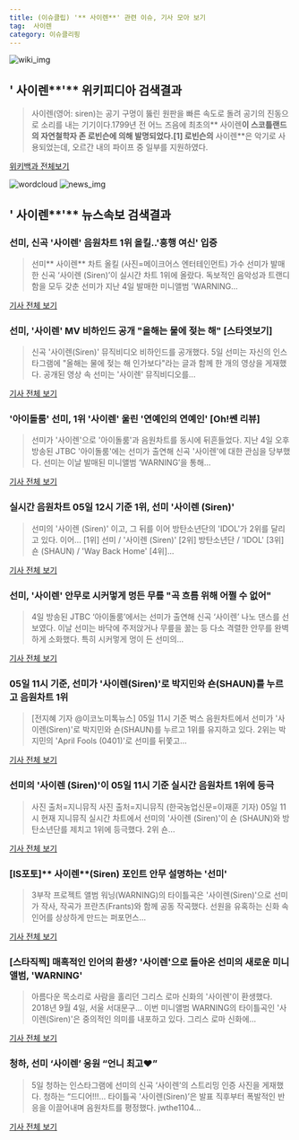 ```yaml
---
title: (이슈클립) '** 사이렌**' 관련 이슈, 기사 모아 보기
tag:  사이렌
category: 이슈클리핑
---
```

![wiki_img](https://user-images.githubusercontent.com/42597476/44503234-41136a80-a6d0-11e8-9071-6fc6418eafe4.png)
## **'** 사이렌**'** 위키피디아 검색결과
>사이렌(영어: siren)는 공기 구멍이 뚫린 원판을 빠른 속도로 돌려 공기의 진동으로 소리를 내는 기기이다.1799년 전 어느 즈음에 최초의** 사이렌**이 스코틀랜드의 자연철학자 존 로빈슨에 의해 발명되었다.[1] 로빈슨의** 사이렌**은 악기로 사용되었는데, 오르간 내의 파이프 중 일부를 지원하였다.

<a href="https://ko.wikipedia.org/wiki/ 사이렌" target="_blank">위키백과 전체보기</a>

![wordcloud](https://s3.ap-northeast-2.amazonaws.com/lyrics101-wordcloud/2018-09-05-1536122270.png)
![news_img](https://user-images.githubusercontent.com/42597476/44507050-1206f400-a6e4-11e8-8d98-7ffbfebb353f.png)
## **'** 사이렌**'** 뉴스속보 검색결과
### 선미, 신곡 '사이렌' 음원차트 1위 올킬..'흥행 여신' 입증

>선미** 사이렌** 차트 올킬 (사진=메이크어스 엔터테인먼트) 가수 선미가 발매한 신곡 ‘사이렌 (Siren)’이 실시간 차트 1위에 올랐다. 독보적인 음악성과 트랜디함을 모두 갖춘 선미가 지난 4일 발매한 미니앨범 'WARNING...

<a href="http://news.hankyung.com/article/201809052949I" target="_blank">기사 전체 보기</a>

### 선미, '사이렌' MV 비하인드 공개 "올해는 물에 젖는 해" [스타엿보기]

>신곡 '사이렌(Siren)' 뮤직비디오 비하인드를 공개했다. 5일 선미는 자신의 인스타그램에 "올해는 물에 젖는 해 인가보다"라는 글과 함께 한 개의 영상을 게재했다. 공개된 영상 속 선미는 '사이렌' 뮤직비디오를...

<a href="http://stoo.asiae.co.kr/news/naver_view.htm?idxno=2018090513212216056" target="_blank">기사 전체 보기</a>

### '아이돌룸' 선미, 1위 '사이렌' 울린 '연예인의 연예인' [Oh!쎈 리뷰]

> 선미가 '사이렌'으로 '아이돌룸'과 음원차트를 동시에 뒤흔들었다. 지난 4일 오후 방송된 JTBC '아이돌룸'에는 선미가 출연해 신곡 '사이렌'에 대한 관심을 당부했다. 선미는 이날 발매된 미니앨범 ‘WARNING’을 통해...

<a href="http://www.osen.co.kr/article/G1110982379" target="_blank">기사 전체 보기</a>

### 실시간 음원차트 05일 12시 기준 1위, 선미 '사이렌 (Siren)'

>선미의 '사이렌 (Siren)' 이고, 그 뒤를 이어 방탄소년단의 'IDOL'가 2위를 달리고 있다. 이어... [1위] 선미 / '사이렌 (Siren)' [2위] 방탄소년단 / 'IDOL' [3위] 숀 (SHAUN) / 'Way Back Home' [4위]...

<a href="http://www.nbnnews.co.kr/news/articleView.html?idxno=174197" target="_blank">기사 전체 보기</a>

### 선미, '사이렌' 안무로 시커멓게 멍든 무릎 "곡 흐름 위해 어쩔 수 없어"

>4일 방송된 JTBC ‘아이돌룸’에서는 선미가 출연해 신곡 ‘사이렌’ 나노 댄스를 선보였다. 이날 선미는 바닥에 주저앉거나 무릎을 꿇는 등 다소 격렬한 안무를 완벽하게 소화했다. 특히 시커멓게 멍이 든 선미의...

<a href="http://www.sedaily.com/NewsView/1S4IOFWAYX" target="_blank">기사 전체 보기</a>

### 05일 11시 기준, 선미가 '사이렌(Siren)'로 박지민와 숀(SHAUN)를 누르고 음원차트 1위

>[전지혜 기자 @이코노미톡뉴스] 05일 11시 기준 벅스 음원차트에서 선미가 '사이렌(Siren)'로 박지민와 숀(SHAUN)를 누르고 1위를 유지하고 있다. 2위는 박지민의 'April Fools (0401)'로 선미를 뒤쫓고...

<a href="http://www.economytalk.kr/news/articleView.html?idxno=168439" target="_blank">기사 전체 보기</a>

### 선미의 '사이렌 (Siren)'이 05일 11시 기준 실시간 음원차트 1위에 등극

>사진 출처=지니뮤직 사진 출처=지니뮤직 (한국농업신문=이재훈 기자) 05일 11시 현재 지니뮤직 실시간 차트에서 선미의 '사이렌 (Siren)'이 숀 (SHAUN)와 방탄소년단를 제치고 1위에 등극했다. 2위 숀...

<a href="http://www.newsfarm.co.kr/news/articleView.html?idxno=39135" target="_blank">기사 전체 보기</a>

### [IS포토]** 사이렌**(Siren) 포인트 안무 설명하는 '선미'

>3부작 프로젝트 앨범 워닝(WARNING)의 타이틀곡은 '사이렌(Siren)'으로 선미가 작사, 작곡가 프란츠(Frants)와 함께 공동 작곡했다.  선원을 유혹하는 신화 속 인어를 상상하게 만드는 퍼포먼스...

<a href="http://www.ilyoseoul.co.kr/news/articleView.html?idxno=251891" target="_blank">기사 전체 보기</a>

### [스타직찍] 매혹적인 인어의 환생? '사이렌'으로 돌아온 선미의 새로운 미니앨범, 'WARNING'

>아름다운 목소리로 사람을 홀리던 그리스 로마 신화의 '사이렌'이 환생했다. 2018년 9월 4일, 서울 서대문구... 이번 미니앨범 WARNING의 타이틀곡인 '사이렌(Siren)'은 중의적인 의미를 내포하고 있다. 그리스 로마 신화에...

<a href="http://www.dailypop.kr/news/articleView.html?idxno=35114" target="_blank">기사 전체 보기</a>

### 청하, 선미 ‘사이렌’ 응원 “언니 최고♥”

>5일 청하는 인스타그램에 선미의 신곡 ‘사이렌’의 스트리밍 인증 사진을 게재했다. 청하는 “드디어!!!... 타이틀곡 '사이렌(Siren)’은 발표 직후부터 폭발적인 반응을 이끌어내며 음원차트를 평정했다. jwthe1104...

<a href="http://star.mk.co.kr/new/view.php?mc=ST&year=2018&no=559342" target="_blank">기사 전체 보기</a>



